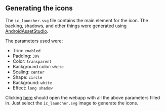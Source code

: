 Generating the icons
--------------------

The `ic_launcher.svg` file contains the main element for the icon. The backing, shadows, and other
things were generated using [AndroidAssetStudio][1].

The parameters used were:
 - Trim: `enabled`
 - Padding: `30%`
 - Color: `transparent`
 - Background color: `white`
 - Scaling: `center`
 - Shape: `circle`
 - Background: `white`
 - Effect: `long shadow`

Clicking [here][2] should open the webapp with all the above parameters filled in. Just select the
`ic_launcher.svg` image to generate the icons.

  [1]: https://github.com/romannurik/AndroidAssetStudio
  [2]: https://romannurik.github.io/AndroidAssetStudio/icons-launcher.html#foreground.type=image&foreground.space.trim=1&foreground.space.pad=0.3&foreColor=rgba(96%2C%20125%2C%20139%2C%200)&backColor=rgb(255%2C%20255%2C%20255)&crop=0&backgroundShape=circle&effects=shadow&name=ic_launcher
